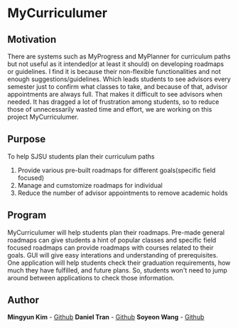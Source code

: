 # MyCurriculumer

## Motivation
There are systems such as MyProgress and MyPlanner for curriculum paths but not useful as it intended(or at least it should) on developing roadmaps or guidelines. I find it is because their non-flexible functionalities and not enough suggestions/guidelines. Which leads students to see advisors every semester just to confirm what classes to take, and because of that, advisor appointments are always full. That makes it difficult to see advisors when needed.
It has dragged a lot of frustration among students, so to reduce those of unnecessarily wasted time and effort, we are working on this project MyCurriculumer.

## Purpose
To help SJSU students plan their curriculum paths
1. Provide various pre-built roadmaps for different goals(specific field focused)
2. Manage and cumstomize roadmaps for individual
3. Reduce the number of advisor appointments to remove academic holds

## Program
MyCurriculumer will help students plan their roadmaps. Pre-made general roadmaps can give students a hint of popular classes and specific field focused roadmaps can provide roadmaps with courses related to their goals.
GUI will give easy interations and understanding of prerequisites.
One application will help students check their graduation requirements, how much they have fulfilled, and future plans. So, students won't need to jump around between applications to check those information.

## Author
**Mingyun Kim** - [Github](https://www.github.com/mikim42)
**Daniel Tran** - [Github](https://www.github.com/danieltran67)
**Soyeon Wang** - [Github](https://www.github.com/SoyeonW)
